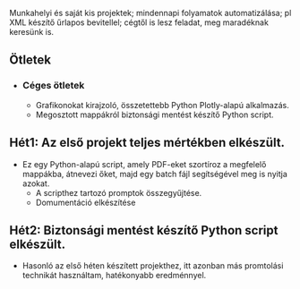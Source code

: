 Munkahelyi és saját kis projektek; mindennapi folyamatok automatizálása; pl XML készítő űrlapos bevitellel;
cégtől is lesz feladat, meg maradéknak keresünk is.


## Ötletek

- ### Céges ötletek
  - Grafikonokat kirajzoló, összetettebb Python Plotly-alapú alkalmazás.
  - Megosztott mappákról biztonsági mentést készítő Python script.


## Hét1: Az első projekt teljes mértékben elkészült.
- Ez egy Python-alapú script, amely PDF-eket szortíroz a megfelelő mappákba, átnevezi őket, majd egy batch fájl segítségével meg is nyitja azokat.
    - A scripthez tartozó promptok összegyűjtése.
    - Domumentáció elkészítése


## Hét2: Biztonsági mentést készítő Python script elkészült.
- Hasonló az első héten készített projekthez, itt azonban más promtolási technikát használtam, hatékonyabb eredménnyel.
